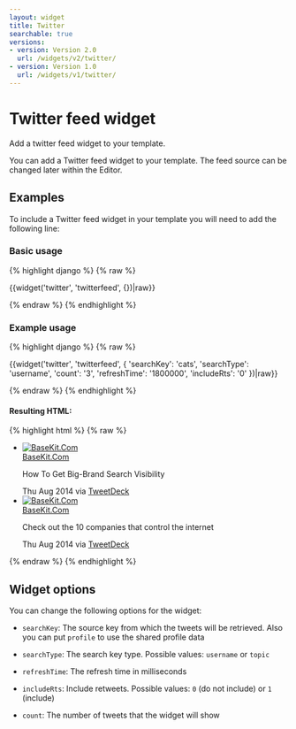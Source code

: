 ```yaml
---
layout: widget
title: Twitter
searchable: true
versions:
- version: Version 2.0
  url: /widgets/v2/twitter/
- version: Version 1.0
  url: /widgets/v1/twitter/
---
```


# Twitter feed widget

Add a twitter feed widget to your template.

You can add a Twitter feed widget to your template. The feed source can be changed later within the Editor. 

## Examples

To include a Twitter feed widget in your template you will need to add the following line:

### Basic usage

{% highlight django %}
{% raw %}

  {{widget('twitter', 'twitterfeed', {})|raw}}

{% endraw %}
{% endhighlight %}


### Example usage

{% highlight django %}
{% raw %}

  {{widget('twitter', 'twitterfeed', {
    'searchKey': 'cats',
    'searchType': 'username',
    'count': '3',
    'refreshTime': '1800000',
    'includeRts': '0'
  })|raw}}

{% endraw %}
{% endhighlight %}

#### Resulting HTML:

{% highlight html %}
{% raw %}

<div id="page-zones__template-widgets__twitterfeed" data-name="twitter" class="widget  widget--template-widget">
  <div class="bk-twitter  twitter  widget__twitter">
    <ul class="tweet-list  twitter__tweet-list  js-twitter">
      <li class="tweet-item  twitter__tweet-item">
        <div class="avatar  twitter__avatar">
          <a class="avatar-link  twitter__avatar-link" href="https://twitter.com/basekit" target="_blank">
            <img class="avatar-image  twitter__avatar-image" alt="BaseKit.Com" title="BaseKit.Com" data-screename="basekit" src="//placehold.it/98x98">
          </a>
        </div>
        <div class="tweet-wrap  twitter__tweet-wrap">
          <a class="account-link  twitter__account-link" href="https://twitter.com/basekit" target="_blank">
            <span class="account-name  twitter__account-name">BaseKit.Com</span>
          </a>
          <p class="tweet-content  twitter__tweet-content">How To Get Big-Brand Search Visibility</p>
          <span class="tweet-metadata  twitter__tweet-meta">
            <time class="timestamp  twitter__timestamp" datetime="2014-08-07T00:00:00+00:00">Thu Aug 2014</time>
            <span class="via  twitter__via">via</span>
            <a href="http://www.tweetdeck.com" rel="nofollow">TweetDeck</a>
          </span>
        </div>
      </li>
      <li class="tweet-item  twitter__tweet-item">
        <div class="avatar  twitter__avatar">
          <a class="avatar-link  twitter__avatar-link" href="https://twitter.com/basekit" target="_blank">
            <img class="avatar-image  twitter__avatar-image" alt="BaseKit.Com" title="BaseKit.Com" data-screename="basekit" src="//placehold.it/98x98">
          </a>
        </div>
        <div class="tweet-wrap  twitter__tweet-wrap">
          <a class="account-link  twitter__account-link" href="https://twitter.com/basekit" target="_blank">
            <span class="account-name  twitter__account-name">BaseKit.Com</span>
          </a>
          <p class="tweet-content  twitter__tweet-content">Check out the 10 companies that control the internet </p>
          <span class="tweet-metadata  twitter__tweet-meta">
            <time class="timestamp  twitter__timestamp" datetime="2014-08-07T00:00:00+00:00">Thu Aug 2014</time>
            <span class="via  twitter__via">via</span>
            <a href="http://www.tweetdeck.com" rel="nofollow">TweetDeck</a>
          </span>
        </div>
      </li>
    </ul>
  </div>
</div>

{% endraw %}
{% endhighlight %}

## Widget options

You can change the following options for the widget:

* ```searchKey```: The source key from which the tweets will be retrieved. Also you can put ```profile``` to use the shared profile data

* ```searchType```: The search key type. Possible values: ```username``` or ```topic```

* ```refreshTime```: The refresh time in milliseconds

* ```includeRts```: Include retweets. Possible values: ```0``` (do not include) or ```1``` (include)

* ```count```: The number of tweets that the widget will show
